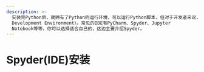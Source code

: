 ```yaml
---
description: >-
  安装完Python后，就拥有了Python的运行环境，可以运行Python脚本，但对于开发者来说，编写Python脚本还需要一个适合的集成开发环境（IDE，Integrated
  Development Environment）。常见的IDE有PyCharm、Spyder、Jupyter
  Notebook等等，你可以选择适合自己的，这边主要介绍Spyder。
---
```


# Spyder(IDE)安装


